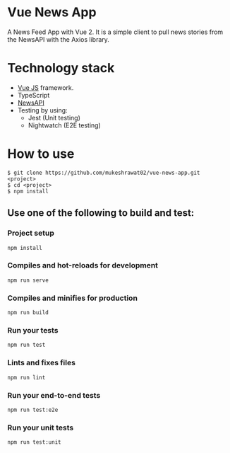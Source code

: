 # Vue News App
A News Feed App with Vue 2. It is a simple client to pull news stories from the NewsAPI with the Axios library.

# Technology stack
- [Vue JS](https://vuejs.org/v2/guide/) framework.
- TypeScript
- [NewsAPI](https://newsapi.org/)
- Testing by using: 
    - Jest (Unit testing)
    - Nightwatch (E2E testing)

# How to use

```
$ git clone https://github.com/mukeshrawat02/vue-news-app.git <project>
$ cd <project>
$ npm install
```

## Use one of the following to build and test:

### Project setup
```
npm install
```

### Compiles and hot-reloads for development
```
npm run serve
```

### Compiles and minifies for production
```
npm run build
```

### Run your tests
```
npm run test
```

### Lints and fixes files
```
npm run lint
```

### Run your end-to-end tests
```
npm run test:e2e
```

### Run your unit tests
```
npm run test:unit
```
